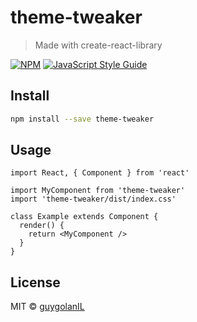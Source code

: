 # theme-tweaker

> Made with create-react-library

[![NPM](https://img.shields.io/npm/v/theme-tweaker.svg)](https://www.npmjs.com/package/theme-tweaker) [![JavaScript Style Guide](https://img.shields.io/badge/code_style-standard-brightgreen.svg)](https://standardjs.com)

## Install

```bash
npm install --save theme-tweaker
```

## Usage

```tsx
import React, { Component } from 'react'

import MyComponent from 'theme-tweaker'
import 'theme-tweaker/dist/index.css'

class Example extends Component {
  render() {
    return <MyComponent />
  }
}
```

## License

MIT © [guygolanIL](https://github.com/guygolanIL)
